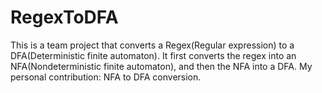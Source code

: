 # RegexToDFA
This is a team project that converts a Regex(Regular expression) to a DFA(Deterministic finite automaton). It first converts the regex into an NFA(Nondeterministic finite automaton), and then the NFA into a DFA.
My personal contribution: NFA to DFA conversion.
